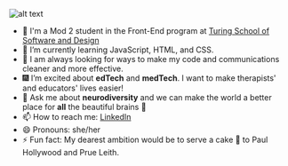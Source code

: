 ![alt text](https://user-images.githubusercontent.com/105533317/183269562-85cb6c5a-4b32-40a4-9c6a-b373a93a84ac.svg)


- 🤝 I'm a Mod 2 student in the Front-End program at [Turing School of Software and Design](https://turing.edu/)
- 🌱 I’m currently learning JavaScript, HTML, and CSS. 
- 🤯 I am always looking for ways to make my code and communications cleaner and more effective.
- 🎆 I’m excited about __edTech__ and __medTech__. I want to make therapists' and educators' lives easier!
- 💬 Ask me about __neurodiversity__ and we can make the world a better place for __all__ the beautiful brains 🧠 
- 📫 How to reach me: [LinkedIn](www.linkedin.com/in/alycia-canavan)
- 😄 Pronouns: she/her
- ⚡ Fun fact: My dearest ambition would be to serve a cake 🍰 to Paul Hollywood and Prue Leith. 
